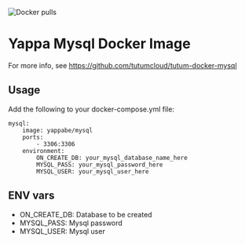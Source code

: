 ![Docker pulls](https://img.shields.io/docker/pulls/yappabe/mysql.svg?style=flat)
# Yappa Mysql Docker Image

For more info, see https://github.com/tutumcloud/tutum-docker-mysql

## Usage

Add the following to your docker-compose.yml file:

```YML
mysql:
    image: yappabe/mysql
    ports:
        - 3306:3306
    environment:
        ON_CREATE_DB: your_mysql_database_name_here
        MYSQL_PASS: your_mysql_password_here
        MYSQL_USER: your_mysql_user_here
```

## ENV vars

* ON_CREATE_DB: Database to be created
* MYSQL_PASS: Mysql password
* MYSQL_USER: Mysql user
